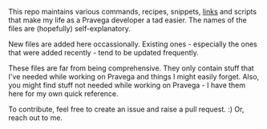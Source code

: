 This repo maintains various commands, recipes, snippets, [links](https://github.com/ravisharda/pravega-developer-resources/blob/master/useful-links.md) and scripts that make my life as a Pravega developer a tad easier. The names of the files are (hopefully) self-explanatory. 

New files are added here occassionally. Existing ones - especially the ones that were added recently - tend to be updated frequently. 

These files are far from being comprehensive. They only contain stuff that I've needed while working on Pravega and things I might easily forget. Also, you might find stuff not needed while working on Pravega - I have them here for my own quick reference.

To contribute, feel free to create an issue and raise a pull request. :) Or, reach out to me. 
